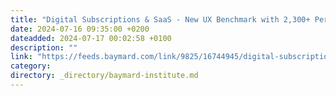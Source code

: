 ```yaml
---
title: "Digital Subscriptions & SaaS - New UX Benchmark with 2,300+ Performance Scores and 1,600+ Best Practice Examples"
date: 2024-07-16 09:35:00 +0200
dateadded: 2024-07-17 00:02:58 +0100
description: ""
link: "https://feeds.baymard.com/link/9825/16744945/digital-subscriptions-and-saas-2024-benchmark"
category:
directory: _directory/baymard-institute.md
---
```

